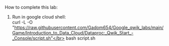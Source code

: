 How to complete this lab:
1. Run in google cloud shell: </br>
curl -L -O "https://raw.githubusercontent.com/Gadom654/Google_qwik_labs/main/Game/Introduction_to_Data_Cloud/Dataproc:_Qwik_Start_-_Console/script.sh"</br>
bash script.sh
